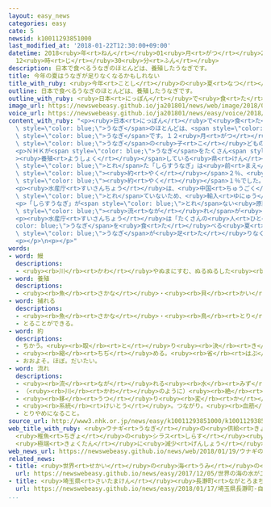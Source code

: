 ```yaml
---
layout: easy_news
categories: easy
cate: 5
newsid: k10011293851000
last_modified_at: '2018-01-22T12:30:00+09:00'
datetime: 2018<ruby>年<rt>ねん</rt></ruby>01<ruby>月<rt>がつ</rt></ruby>22<ruby>日<rt>にち</rt></ruby>
  12<ruby>時<rt>じ</rt></ruby>30<ruby>分<rt>ふん</rt></ruby>
description: 日本で食べるうなぎのほとんどは、養殖したうなぎです。
title: 今年の夏はうなぎが足りなくなるかもしれない
title_with_ruby: <ruby>今年<rt>ことし</rt></ruby>の<ruby>夏<rt>なつ</rt></ruby>はうなぎが<ruby>足<rt>た</rt></ruby>りなくなるかもしれない
outline: 日本で食べるうなぎのほとんどは、養殖したうなぎです。
outline_with_ruby: <ruby>日本<rt>にっぽん</rt></ruby>で<ruby>食<rt>た</rt></ruby>べるうなぎのほとんどは、<ruby>養殖<rt>ようしょく</rt></ruby>したうなぎです。
image_url: https://newswebeasy.github.io/ja201801/news/web/image/2018/01/19/K10011293851_1801190510_1801190512_01_03.jpg
voice_url: https://newswebeasy.github.io/ja201801/news/easy/voice/2018/01/22/k10011293851000.mp3
content_with_ruby: "<p><ruby>日本<rt>にっぽん</rt></ruby>で<ruby>食<rt>た</rt></ruby>べる<span\
  \ style=\"color: blue;\">うなぎ</span>のほとんどは、<span style=\"color: blue;\"><ruby>養殖<rt>ようしょく</rt></ruby></span>した<span\
  \ style=\"color: blue;\">うなぎ</span>です。１２<ruby>月<rt>がつ</rt></ruby>から<ruby>次<rt>つぎ</rt></ruby>の<ruby>年<rt>とし</rt></ruby>の<ruby>春<rt>はる</rt></ruby>に、<span\
  \ style=\"color: blue;\">うなぎ</span>の<ruby>子<rt>こ</rt></ruby>どもの「しらすうなぎ」を<ruby>海<rt>うみ</rt></ruby>でとって、<ruby>池<rt>いけ</rt></ruby>に<ruby>入<rt>い</rt></ruby>れて<ruby>大<rt>おお</rt></ruby>きく<ruby>育<rt>そだ</rt></ruby>てます。<ruby>水産庁<rt>すいさんちょう</rt></ruby>によると、<ruby>去年<rt>きょねん</rt></ruby>１２<ruby>月<rt>がつ</rt></ruby>に<ruby>池<rt>いけ</rt></ruby>に<ruby>入<rt>い</rt></ruby>れた「しらすうなぎ」は０．２ｔでした。これは<ruby>前<rt>まえ</rt></ruby>の<ruby>年<rt>とし</rt></ruby>の３％で、とても<ruby>少<rt>すく</rt></ruby>ないことがわかりました。</p>\n\
  <p>ＮＨＫが<span style=\"color: blue;\">うなぎ</span>をたくさん<span style=\"color: blue;\"\
  ><ruby>養殖<rt>ようしょく</rt></ruby></span>している<ruby>県<rt>けん</rt></ruby>に<ruby>聞<rt>き</rt></ruby>くと、<ruby>宮崎県<rt>みやざきけん</rt></ruby>で<span\
  \ style=\"color: blue;\">とれ</span>た「しらすうなぎ」は<ruby>前<rt>まえ</rt></ruby>の<ruby>年<rt>とし</rt></ruby>の<span\
  \ style=\"color: blue;\"><ruby>約<rt>やく</rt></ruby></span>２％、<ruby>鹿児島県<rt>かごしまけん</rt></ruby>で<span\
  \ style=\"color: blue;\"><ruby>約<rt>やく</rt></ruby></span>１％でした。<ruby>静岡県<rt>しずおかけん</rt></ruby>は０．０４％、<ruby>愛知県<rt>あいちけん</rt></ruby>は０．０２％だけでした。</p>\n\
  <p><ruby>水産庁<rt>すいさんちょう</rt></ruby>は、<ruby>中国<rt>ちゅうごく</rt></ruby>や<ruby>台湾<rt>たいわん</rt></ruby>でもあまり<span\
  \ style=\"color: blue;\">とれ</span>ていないため、<ruby>輸入<rt>ゆにゅう</rt></ruby>も<ruby>難<rt>むずか</rt></ruby>しいと<ruby>言<rt>い</rt></ruby>っています。</p>\n\
  <p>「しらすうなぎ」が<span style=\"color: blue;\">とれ</span>ない<ruby>原因<rt>げんいん</rt></ruby>はわかっていませんが、<ruby>海<rt>うみ</rt></ruby>の<ruby>水<rt>みず</rt></ruby>の<span\
  \ style=\"color: blue;\"><ruby>流<rt>なが</rt></ruby>れ</span>が<ruby>変<rt>か</rt></ruby>わったためだと<ruby>言<rt>い</rt></ruby>う<ruby>人<rt>ひと</rt></ruby>もいます。</p>\n\
  <p><ruby>水産庁<rt>すいさんちょう</rt></ruby>は「たくさんの<ruby>人<rt>ひと</rt></ruby>が<span style=\"\
  color: blue;\">うなぎ</span>を<ruby>食<rt>た</rt></ruby>べる<ruby>夏<rt>なつ</rt></ruby>に、<span\
  \ style=\"color: blue;\">うなぎ</span>が<ruby>足<rt>た</rt></ruby>りなくなるかもしれません」と<ruby>話<rt>はな</rt></ruby>しています。</p>\n\
  <p></p>\n<p></p>"
words:
- word: 鰻
  descriptions:
  - <ruby><rb>川</rb><rt>かわ</rt></ruby>やぬまにすむ、ぬるぬるした<ruby><rb>細長</rb><rt>ほそなが</rt></ruby>い<ruby><rb>魚</rb><rt>さかな</rt></ruby>。<ruby><rb>海</rb><rt>うみ</rt></ruby>で<ruby><rb>卵</rb><rt>たまご</rt></ruby>からかえり、<ruby><rb>川</rb><rt>かわ</rt></ruby>に<ruby><rb>上</rb><rt>のぼ</rt></ruby>ってくる。かば<ruby><rb>焼</rb><rt>や</rt></ruby>きなどにして<ruby><rb>食</rb><rt>た</rt></ruby>べる。
- word: 養殖
  descriptions:
  - <ruby><rb>魚</rb><rt>さかな</rt></ruby>・<ruby><rb>貝</rb><rt>かい</rt></ruby>・<ruby><rb>海藻</rb><rt>かいそう</rt></ruby>などを、<ruby><rb>人工的</rb><rt>じんこうてき</rt></ruby>に<ruby><rb>育</rb><rt>そだ</rt></ruby>てふやすこと。
- word: 捕れる
  descriptions:
  - <ruby><rb>魚</rb><rt>さかな</rt></ruby>・<ruby><rb>鳥</rb><rt>とり</rt></ruby>などが<ruby><rb>得</rb><rt>え</rt></ruby>られる。
  - とることができる。
- word: 約
  descriptions:
  - ちかう。<ruby><rb>取</rb><rt>と</rt></ruby>り<ruby><rb>決</rb><rt>き</rt></ruby>める。
  - <ruby><rb>縮</rb><rt>ちぢ</rt></ruby>める。<ruby><rb>省</rb><rt>はぶ</rt></ruby>く。<ruby><rb>簡単</rb><rt>かんたん</rt></ruby>にする。
  - おおよそ。ほぼ。だいたい。
- word: 流れ
  descriptions:
  - <ruby><rb>流</rb><rt>なが</rt></ruby>れる<ruby><rb>水</rb><rt>みず</rt></ruby>。<ruby><rb>川</rb><rt>かわ</rt></ruby>。
  - （<ruby><rb>川</rb><rt>かわ</rt></ruby>のように）<ruby><rb>絶</rb><rt>た</rt></ruby>えることなく<ruby><rb>動</rb><rt>うご</rt></ruby>いているもの。
  - <ruby><rb>移</rb><rt>うつ</rt></ruby>り<ruby><rb>変</rb><rt>か</rt></ruby>わり。
  - <ruby><rb>系統</rb><rt>けいとう</rt></ruby>。つながり。<ruby><rb>血筋</rb><rt>ちすじ</rt></ruby>。
  - とりやめになること。
source_url: http://www3.nhk.or.jp/news/easy/k10011293851000/k10011293851000.html
web_title_with_ruby: <ruby>ウナギ<rt>うなぎ</rt></ruby>の<ruby>供給<rt>きょうきゅう</rt></ruby>に<ruby>影響<rt>えいきょう</rt></ruby>か
  <ruby>稚魚<rt>ちぎょ</rt></ruby>の<ruby>シラス<rt>しらす</rt></ruby><ruby>ウナギ<rt>うなぎ</rt></ruby>
  <ruby>極端<rt>きょくたん</rt></ruby>に<ruby>減少<rt>げんしょう</rt></ruby>
web_news_url: https://newswebeasy.github.io/news/web/2018/01/19/ウナギの供給に影響か-稚魚のシラスウナギ-極端に減少
related_news:
- title: <ruby>世界<rt>せかい</rt></ruby>の<ruby>海<rt>うみ</rt></ruby>の<ruby>水<rt>みず</rt></ruby>が<ruby>二酸化炭素<rt>にさんかたんそ</rt></ruby>で<ruby>酸性<rt>さんせい</rt></ruby>になっている
  url: https://newswebeasy.github.io/news/easy/2017/12/05/世界の海の水が二酸化炭素で酸性になっている
- title: <ruby>埼玉県<rt>さいたまけん</rt></ruby><ruby>長瀞町<rt>ながとろまち</rt></ruby>　<ruby>自然<rt>しぜん</rt></ruby>の<ruby>寒<rt>さむ</rt></ruby>さで<ruby>凍<rt>こお</rt></ruby>った<ruby>氷<rt>こおり</rt></ruby>ができる
  url: https://newswebeasy.github.io/news/easy/2018/01/17/埼玉県長瀞町-自然の寒さで凍った氷ができる
...
```

